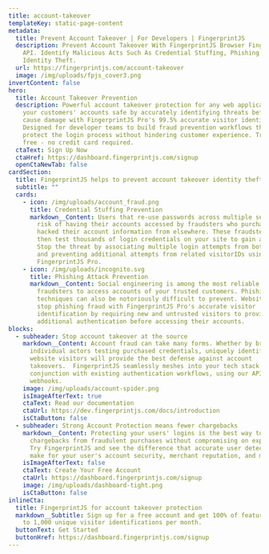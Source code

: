 ```yaml
---
title: account-takeover
templateKey: static-page-content
metadata:
  title: Prevent Account Takeover | For Developers | FingerprintJS
  description: Prevent Account Takeover With FingerprintJS Browser Fingerprinting
    API. Identify Malicious Acts Such As Credential Stuffing, Phishing &
    Identity Theft.
  url: https://fingerprintjs.com/account-takeover
  image: /img/uploads/fpjs_cover3.png
invertContent: false
hero:
  title: Account Takeover Prevention
  description: Powerful account takeover protection for any web application. Keep
    your customers' accounts safe by accurately identifying threats before they
    cause damage with FingerprintJS Pro's 99.5% accurate visitor identification.
    Designed for developer teams to build fraud prevention workflows that
    protect the login process without hindering customer experience. Try for
    free - no credit card required.
  ctaText: Sign Up Now
  ctaHref: https://dashboard.fingerprintjs.com/signup
  openCtaNewTab: false
cardSection:
  title: FingerprintJS helps to prevent account takeover identity theft
  subtitle: ""
  cards:
    - icon: /img/uploads/account_fraud.png
      title: Credential Stuffing Prevention
      markdown__Content: Users that re-use passwords across multiple services are at
        risk of having their accounts accessed by fraudsters who purchased or
        hacked their account information from elsewhere. These fraudsters may
        then test thousands of login credentials on your site to gain access.
        Stop the threat by associating multiple login attempts from bot networks
        and preventing additional attempts from related visitorIDs using
        FingerprintJS Pro.
    - icon: /img/uploads/incognito.svg
      title: Phishing Attack Prevention
      markdown__Content: Social engineering is among the most reliable methods for
        fraudsters to access accounts of your trusted customers. Phishing
        techniques can also be notoriously difficult to prevent. Websites can
        stop phishing fraud with FingerprintJS Pro's accurate visitor
        identification by requiring new and untrusted visitors to provide
        additional authentication before accessing their accounts.
blocks:
  - subheader: Stop account takeover at the source
    markdown__Content: Account fraud can take many forms. Whether by brute force or
      individual actors testing purchased credentials, uniquely identifying your
      website visitors will provide the best defense against account
      takeovers.  FingerprintJS seamlessly meshes into your tech stack to run in
      conjunction with existing authentication workflows, using our API and
      webhooks.
    image: /img/uploads/account-spider.png
    isImageAfterText: true
    ctaText: Read our documentation
    ctaUrl: https://dev.fingerprintjs.com/docs/introduction
    isCtaButton: false
  - subheader: Strong Account Protection means fewer chargebacks
    markdown__Content: Protecting your users' logins is the best way to mitigate
      chargebacks from fraudulent purchases without compromising on experience.
      Try FingerprintJS and see the difference that accurate user detection can
      make for your user's account security, merchant reputation, and more.
    isImageAfterText: false
    ctaText: Create Your Free Account
    ctaUrl: https://dashboard.fingerprintjs.com/signup
    image: /img/uploads/dashboard-tight.png
    isCtaButton: false
inlineCta:
  title: FingerprintJS for account takeover protection
  markdown__Subtitle: Sign up for a free account and get 100% of features with up
    to 1,000 unique visitor identifications per month.
  buttonText: Get Started
  buttonHref: https://dashboard.fingerprintjs.com/signup
---
```

